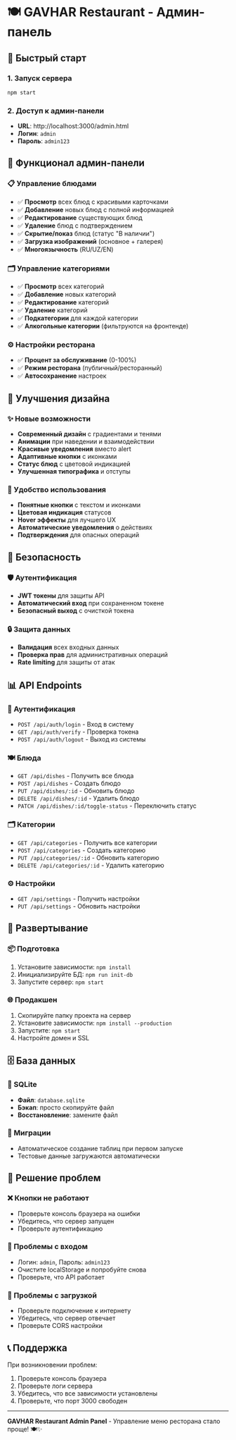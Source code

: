 # 🍽️ GAVHAR Restaurant - Админ-панель

## 🚀 Быстрый старт

### 1. Запуск сервера

```bash
npm start
```

### 2. Доступ к админ-панели

- **URL**: http://localhost:3000/admin.html
- **Логин**: `admin`
- **Пароль**: `admin123`

## 🔧 Функционал админ-панели

### 📋 Управление блюдами

- ✅ **Просмотр** всех блюд с красивыми карточками
- ✅ **Добавление** новых блюд с полной информацией
- ✅ **Редактирование** существующих блюд
- ✅ **Удаление** блюд с подтверждением
- ✅ **Скрытие/показ** блюд (статус "В наличии")
- ✅ **Загрузка изображений** (основное + галерея)
- ✅ **Многоязычность** (RU/UZ/EN)

### 🗂️ Управление категориями

- ✅ **Просмотр** всех категорий
- ✅ **Добавление** новых категорий
- ✅ **Редактирование** категорий
- ✅ **Удаление** категорий
- ✅ **Подкатегории** для каждой категории
- ✅ **Алкогольные категории** (фильтруются на фронтенде)

### ⚙️ Настройки ресторана

- ✅ **Процент за обслуживание** (0-100%)
- ✅ **Режим ресторана** (публичный/ресторанный)
- ✅ **Автосохранение** настроек

## 🎨 Улучшения дизайна

### ✨ Новые возможности

- **Современный дизайн** с градиентами и тенями
- **Анимации** при наведении и взаимодействии
- **Красивые уведомления** вместо alert
- **Адаптивные кнопки** с иконками
- **Статус блюд** с цветовой индикацией
- **Улучшенная типографика** и отступы

### 🎯 Удобство использования

- **Понятные кнопки** с текстом и иконками
- **Цветовая индикация** статусов
- **Hover эффекты** для лучшего UX
- **Автоматические уведомления** о действиях
- **Подтверждения** для опасных операций

## 🔐 Безопасность

### 🛡️ Аутентификация

- **JWT токены** для защиты API
- **Автоматический вход** при сохраненном токене
- **Безопасный выход** с очисткой токена

### 🔒 Защита данных

- **Валидация** всех входных данных
- **Проверка прав** для административных операций
- **Rate limiting** для защиты от атак

## 📊 API Endpoints

### 🔑 Аутентификация

- `POST /api/auth/login` - Вход в систему
- `GET /api/auth/verify` - Проверка токена
- `POST /api/auth/logout` - Выход из системы

### 🍽️ Блюда

- `GET /api/dishes` - Получить все блюда
- `POST /api/dishes` - Создать блюдо
- `PUT /api/dishes/:id` - Обновить блюдо
- `DELETE /api/dishes/:id` - Удалить блюдо
- `PATCH /api/dishes/:id/toggle-status` - Переключить статус

### 🗂️ Категории

- `GET /api/categories` - Получить все категории
- `POST /api/categories` - Создать категорию
- `PUT /api/categories/:id` - Обновить категорию
- `DELETE /api/categories/:id` - Удалить категорию

### ⚙️ Настройки

- `GET /api/settings` - Получить настройки
- `PUT /api/settings` - Обновить настройки

## 🚀 Развертывание

### 📦 Подготовка

1. Установите зависимости: `npm install`
2. Инициализируйте БД: `npm run init-db`
3. Запустите сервер: `npm start`

### 🌐 Продакшен

1. Скопируйте папку проекта на сервер
2. Установите зависимости: `npm install --production`
3. Запустите: `npm start`
4. Настройте домен и SSL

## 🗄️ База данных

### 📁 SQLite

- **Файл**: `database.sqlite`
- **Бэкап**: просто скопируйте файл
- **Восстановление**: замените файл

### 🔄 Миграции

- Автоматическое создание таблиц при первом запуске
- Тестовые данные загружаются автоматически

## 🐛 Решение проблем

### ❌ Кнопки не работают

- Проверьте консоль браузера на ошибки
- Убедитесь, что сервер запущен
- Проверьте аутентификацию

### 🔐 Проблемы с входом

- Логин: `admin`, Пароль: `admin123`
- Очистите localStorage и попробуйте снова
- Проверьте, что API работает

### 📱 Проблемы с загрузкой

- Проверьте подключение к интернету
- Убедитесь, что сервер отвечает
- Проверьте CORS настройки

## 📞 Поддержка

При возникновении проблем:

1. Проверьте консоль браузера
2. Проверьте логи сервера
3. Убедитесь, что все зависимости установлены
4. Проверьте, что порт 3000 свободен

---

**GAVHAR Restaurant Admin Panel** - Управление меню ресторана стало проще! 🍽️✨
